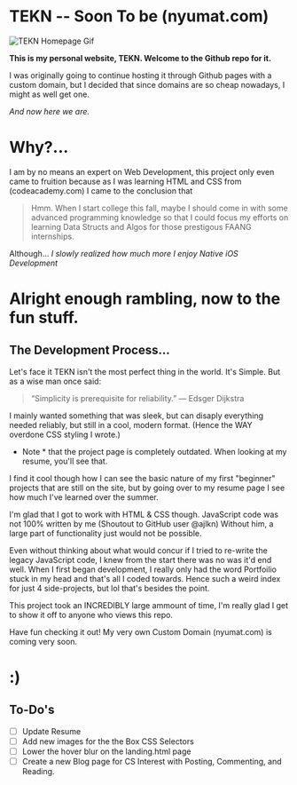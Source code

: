 # TEKN -- Soon To be (nyumat.com)

![TEKN Homepage Gif](TEKN-demo.gif)

**This is my personal website, TEKN. Welcome to the Github repo for it.**

I was originally going to continue hosting it through Github pages with a custom domain, but I decided that since domains are so cheap nowadays, I might as well get one.

*And now here we are.*

# Why?...

I am by no means an expert on Web Development, this project only even came to fruition because as I was learning HTML and CSS from (codeacademy.com) I came to the conclusion that

> Hmm. When I  start college this fall, maybe I should come in with some advanced programming knowledge so that I could focus my efforts on learning Data Structs and Algos for those prestigous FAANG internships. 

Although... *I slowly realized how much more I enjoy Native iOS Development*


# Alright enough rambling, now to the fun stuff.
## The Development Process...

Let's face it TEKN isn't the most perfect thing in the world. It's Simple. But as a wise man once said:

> “Simplicity is prerequisite for reliability.” — Edsger Dijkstra 

I mainly wanted something that was sleek, but can disaply everything needed reliably, but still in a cool, modern format. (Hence the WAY overdone CSS styling I wrote.)

* Note * that the project page is completely outdated. When looking at my resume, you'll see that.

I find it cool though how I can see the basic nature of my first "beginner" projects that are still on the site, but by going over to my resume page I see how much I've learned over the summer.

I'm glad that I got to work with HTML & CSS though. JavaScript code was not 100% written by me (Shoutout to GitHub user @ajlkn) Without him, a large part of functionality just would not  be possible.

Even without thinking about what would concur if I tried to re-write the legacy JavaScript code, I knew from the start there was no was it'd end well. When I first began development, I really only had the word Portfoilio stuck in my head and that's all I coded towards. Hence such a weird index for just 4 side-projects, but lol that's besides the point. 

This project took an INCREDIBLY large ammount of time, I'm really glad I get to show it off to anyone who views this repo.

Have fun checking it out! My very own Custom Domain (nyumat.com) is coming very soon. 

# :)

## To-Do's

- [ ] Update Resume 
- [ ] Add new images for the the Box CSS Selectors
- [ ] Lower the hover blur on the landing.html page
- [ ] Create a new Blog page for CS Interest with Posting, Commenting, and Reading.
